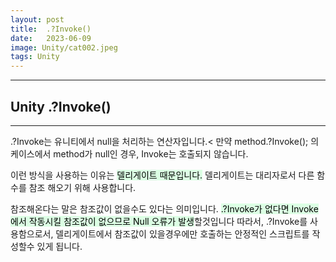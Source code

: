 ```yaml
---
layout: post
title:  .?Invoke()
date:   2023-06-09
image: Unity/cat002.jpeg
tags: Unity
---
```


---
## Unity .?Invoke()
---



.?Invoke는 유니티에서 null을 처리하는 연산자입니다.<
만약 method.?Invoke(); 의 케이스에서 method가 null인 경우,
Invoke는 호출되지 않습니다.

이런 방식을 사용하는 이유는 <mark style='background-color: #dcffe4'>델리게이트 때문입니다.</mark>
델리게이트는 대리자로서 다른 함수를 참조 해오기 위해 사용합니다.


참조해온다는 말은 참조값이 없을수도 있다는 의미입니다.
<mark style='background-color: #dcffe4'>.?Invoke가 없다면 Invoke에서 작동시킬 참조값이 없으므로 Null 오류가 발생</mark>할것입니다
따라서, .?Invoke를 사용함으로서, 델리게이트에서 참조값이 있을경우에만 호출하는
안정적인 스크립트를 작성할수 있게 됩니다.
